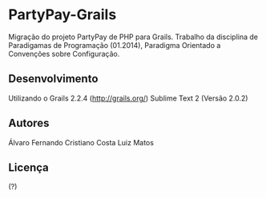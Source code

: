 PartyPay-Grails
===============

Migração do projeto PartyPay de PHP para Grails. Trabalho da disciplina de Paradigamas de Programação (01.2014), Paradigma Orientado a Convenções sobre Configuração.


Desenvolvimento
---------------

Utilizando o Grails 2.2.4 (http://grails.org/)
Sublime Text 2 (Versão 2.0.2)

Autores
------

Álvaro Fernando
Cristiano Costa
Luiz Matos

Licença
-------

(?)
